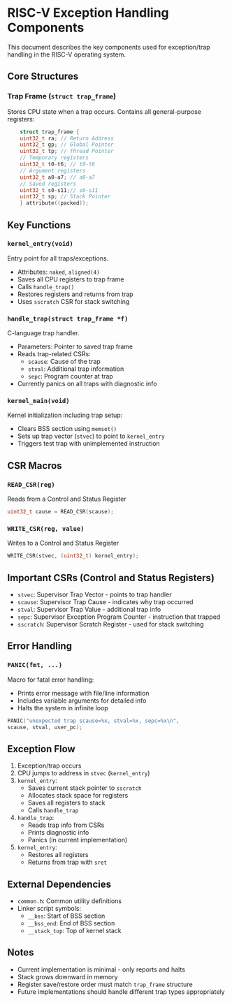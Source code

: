 # RISC-V Exception Handling Components

This document describes the key components used for exception/trap handling in the RISC-V operating system.

## Core Structures

### Trap Frame (`struct trap_frame`)
Stores CPU state when a trap occurs. Contains all general-purpose registers:
``` c
    struct trap_frame {
    uint32_t ra; // Return Address
    uint32_t gp; // Global Pointer
    uint32_t tp; // Thread Pointer
    // Temporary registers
    uint32_t t0-t6; // t0-t6
    // Argument registers
    uint32_t a0-a7; // a0-a7
    // Saved registers
    uint32_t s0-s11;// s0-s11
    uint32_t sp; // Stack Pointer
    } attribute((packed));
```

## Key Functions

### `kernel_entry(void)`
Entry point for all traps/exceptions.
- Attributes: `naked`, `aligned(4)`
- Saves all CPU registers to trap frame
- Calls `handle_trap()`
- Restores registers and returns from trap
- Uses `sscratch` CSR for stack switching

### `handle_trap(struct trap_frame *f)`
C-language trap handler.
- Parameters: Pointer to saved trap frame
- Reads trap-related CSRs:
  - `scause`: Cause of the trap
  - `stval`: Additional trap information
  - `sepc`: Program counter at trap
- Currently panics on all traps with diagnostic info

### `kernel_main(void)`
Kernel initialization including trap setup:
- Clears BSS section using `memset()`
- Sets up trap vector (`stvec`) to point to `kernel_entry`
- Triggers test trap with unimplemented instruction

## CSR Macros

### `READ_CSR(reg)`
Reads from a Control and Status Register
```c
uint32_t cause = READ_CSR(scause);
```

### `WRITE_CSR(reg, value)`
Writes to a Control and Status Register
```c
WRITE_CSR(stvec, (uint32_t) kernel_entry);
```
## Important CSRs (Control and Status Registers)

- `stvec`: Supervisor Trap Vector - points to trap handler
- `scause`: Supervisor Trap Cause - indicates why trap occurred
- `stval`: Supervisor Trap Value - additional trap info
- `sepc`: Supervisor Exception Program Counter - instruction that trapped
- `sscratch`: Supervisor Scratch Register - used for stack switching

## Error Handling

### `PANIC(fmt, ...)`
Macro for fatal error handling:
- Prints error message with file/line information
- Includes variable arguments for detailed info
- Halts the system in infinite loop

```c
PANIC("unexpected trap scause=%x, stval=%x, sepc=%x\n",
scause, stval, user_pc);
```
## Exception Flow

1. Exception/trap occurs
2. CPU jumps to address in `stvec` (`kernel_entry`)
3. `kernel_entry`:
   - Saves current stack pointer to `sscratch`
   - Allocates stack space for registers
   - Saves all registers to stack
   - Calls `handle_trap`
4. `handle_trap`:
   - Reads trap info from CSRs
   - Prints diagnostic info
   - Panics (in current implementation)
5. `kernel_entry`:
   - Restores all registers
   - Returns from trap with `sret`

## External Dependencies

- `common.h`: Common utility definitions
- Linker script symbols:
  - `__bss`: Start of BSS section
  - `__bss_end`: End of BSS section
  - `__stack_top`: Top of kernel stack

## Notes

- Current implementation is minimal - only reports and halts
- Stack grows downward in memory
- Register save/restore order must match `trap_frame` structure
- Future implementations should handle different trap types appropriately